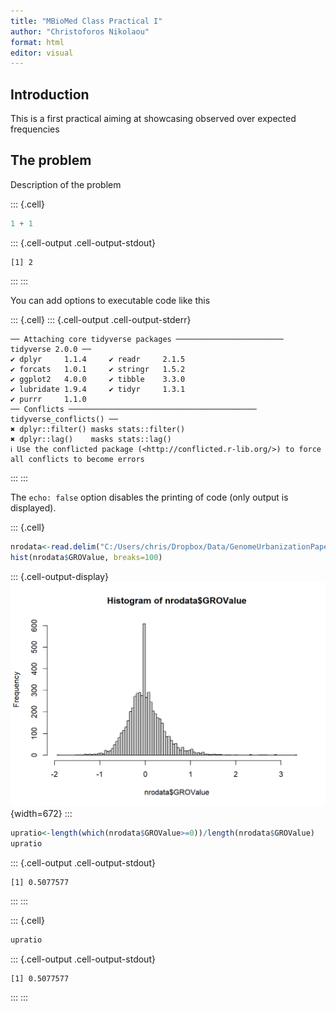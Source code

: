 ```yaml
---
title: "MBioMed Class Practical I"
author: "Christoforos Nikolaou"
format: html
editor: visual
---
```


## Introduction

This is a first practical aiming at showcasing observed over expected frequencies

## The problem

Description of the problem


::: {.cell}

```{.r .cell-code}
1 + 1
```

::: {.cell-output .cell-output-stdout}

```
[1] 2
```


:::
:::


You can add options to executable code like this


::: {.cell}
::: {.cell-output .cell-output-stderr}

```
── Attaching core tidyverse packages ──────────────────────── tidyverse 2.0.0 ──
✔ dplyr     1.1.4     ✔ readr     2.1.5
✔ forcats   1.0.1     ✔ stringr   1.5.2
✔ ggplot2   4.0.0     ✔ tibble    3.3.0
✔ lubridate 1.9.4     ✔ tidyr     1.3.1
✔ purrr     1.1.0     
── Conflicts ────────────────────────────────────────── tidyverse_conflicts() ──
✖ dplyr::filter() masks stats::filter()
✖ dplyr::lag()    masks stats::lag()
ℹ Use the conflicted package (<http://conflicted.r-lib.org/>) to force all conflicts to become errors
```


:::
:::


The `echo: false` option disables the printing of code (only output is displayed).


::: {.cell}

```{.r .cell-code}
nrodata<-read.delim("C:/Users/chris/Dropbox/Data/GenomeUrbanizationPaper2017/SacCer2_All_NRO_values.tsv", header=T, sep="\t")
hist(nrodata$GROValue, breaks=100)
```

::: {.cell-output-display}
![](Practical_I_files/figure-html/unnamed-chunk-3-1.png){width=672}
:::

```{.r .cell-code}
upratio<-length(which(nrodata$GROValue>=0))/length(nrodata$GROValue)
upratio
```

::: {.cell-output .cell-output-stdout}

```
[1] 0.5077577
```


:::
:::



::: {.cell}

```{.r .cell-code}
upratio
```

::: {.cell-output .cell-output-stdout}

```
[1] 0.5077577
```


:::
:::


